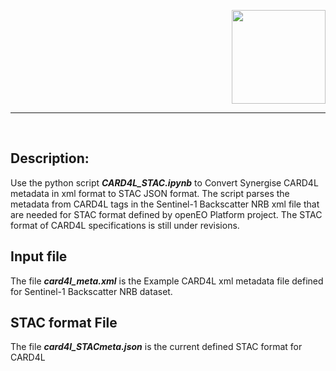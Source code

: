 <p align="right">
<a href="http://www.eurac.edu"><img src="http://sincohmap.org/crm/user/pages/05.about-us/eurac_red_RGB_pos.png" width="150"></a>
<p>

---

<br>

## Description:

Use the python script ***CARD4L_STAC.ipynb*** to Convert Synergise CARD4L metadata in xml format to STAC JSON format.
The script parses the metadata from CARD4L tags in the Sentinel-1 Backscatter NRB xml file that are needed for STAC format defined by openEO Platform project.
The STAC format of CARD4L specifications is still under revisions.

## Input file

The file ***card4l_meta.xml*** is the Example CARD4L xml metadata file defined for Sentinel-1 Backscatter NRB dataset. 

## STAC format File

The file ***card4l_STACmeta.json*** is the current defined STAC format for CARD4L
